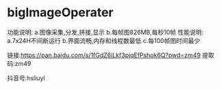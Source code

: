 # bigImageOperater

功能说明:
a.图像采集,分发,拼接,显示
b.每帧图826MB,每秒10帧
性能说明:
a.7x24H不间断运行
b.界面流畅,内存和线程数最低
c.每100帧图时间最少

链接:https://pan.baidu.com/s/1fGdZ6iLkf3pjqEfPshok6Q?pwd=zm49 
提取码:zm49 

抖音号:hsliuyl

